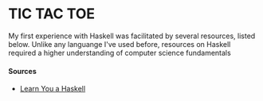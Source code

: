 # TIC TAC TOE

My first experience with Haskell was facilitated by several resources, listed below. Unlike any languange I've used before, resources on Haskell required a higher understanding of computer science fundamentals


#### Sources

* [Learn You a Haskell](http://learnyouahaskell.com/)
